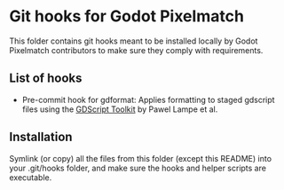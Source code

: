 # Git hooks for Godot Pixelmatch

This folder contains git hooks meant to be installed locally by Godot Pixelmatch
contributors to make sure they comply with requirements.

## List of hooks

- Pre-commit hook for gdformat: Applies formatting to staged gdscript files
  using the [GDScript Toolkit](https://github.com/Scony/godot-gdscript-toolkit) by Pawel Lampe et al.

## Installation

Symlink (or copy) all the files from this folder (except this README) into your .git/hooks folder, and make sure
the hooks and helper scripts are executable.
